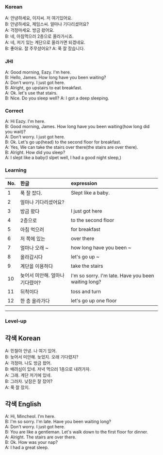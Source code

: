 ### Korean

A: 안녕하세요, 이지씨. 저 여기있어요.    
B: 안녕하세요, 제임스씨. 얼마나 기다리셨어요?    
A: 걱정마세요. 방금 왔어요.   
B: 네, 아침먹으러 2층으로 올라가시죠.    
A: 네, 저기 있는 계단으로 올라가면 되겠네요.    
B: 좋아요. 잘 주무셨어요?
A: 푹 잘 잤습니다.      



### JHI

A: Good morning, Eazy. I'm here.   
B: Hello, James. How long have you been waiting?    
A: Don't worry. I just got here.   
B: Alright, go upstairs to eat breakfast.    
A: Ok. let's use that stairs.   
B: Nice. Do you sleep well?
A: I got a deep sleeping.    



### Correct
A: Hi Eazy. I'm here.  
B: Good morning, James. How long have you been waiting(how long did you wait)?      
A: Don't worry. I just got here.    
B: Ok. Let's go up(head) to the second floor for breakfast.      
A: Yes, We can take the stairs over there(the stairs are over there).     
B: Alright. How did you sleep?  
A: I slept like a baby(I slpet well, I had a good night sleep,)    



### Learning

| No. | 한글 | expression |  
| :--- | :--- | :--- |   
| 1 | 푹 잘 잤다. | Slept like a baby.|  
| 2 | 얼마나 기다리셨어요? |  |  
| 3 | 방금 왔다 | I just got here |  
| 4 | 2층으로 | to the second floor |  
| 5 | 아침 먹으러 | for breakfast |  
| 6 | 저 쪽에 있는 | over there|  
| 7 | 얼마나 오래 ~ | how long have you been ~|  
| 8 | 올라갑시다 |let's go up ~ |  
| 9 | 계단을 이용하다 | take the stairs|  
| 10| 늦어서 미안해. 얼마나 기다렸어? | I'm so sorry. I'm late. Have you been waiting long?|  
| 11 | 뒤척이다 | toss and turn |  
| 12 | 한 층 올라가다 | let's go up one floor |  
  
 
---

### Level-up

## 각색 Korean

A: 민철아 안녕. 나 여기 있어.  
B: 늦어서 미안해. 늦었지. 오래 기다렸지?   
A: 걱정마. 나도 방금 왔어.   
B: 배려심이 있네. 저녁 먹으러 1층으로 내려가자.       
A: 그래. 계단 저기에 있네.     
B: 그러자. 낮잠은 잘 잤어?  
A: 푹 잘 잤지.       



## 각색 English

A: Hi, Mincheol. I'm here.    
B: I'm so sorry. I'm late. Have you been waiting long?     
A: Don't worry. I just got here.    
B: You are like a gentleman. Let's walk down to the first floor for dinner.      
A: Alright. The stairs are over there.    
B: Ok. How was your nap?  
A: I had a great sleep.      
